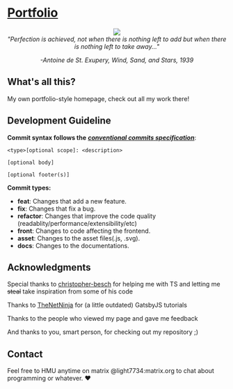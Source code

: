 # [Portfolio](https://light7734.com)

<div align="center">
<img src="https://github.com/Light7734/Portfolio/raw/main/static/icons/light-signature.svg"/>
<br/>

<i>
"Perfection is achieved, not when there is nothing left to add but when there is nothing left to take away..."

-Antoine de St. Exupery, Wind, Sand, and Stars, 1939
</i>
</div>

## What's all this?
My own portfolio-style homepage, check out all my work there!

## Development Guideline
**Commit syntax follows the** [***conventional commits specification***](https://www.conventionalcommits.org/en/v1.0.0/):

```
<type>[optional scope]: <description>

[optional body]

[optional footer(s)]
```

**Commit types:**
- **feat**: Changes that add a new feature.
- **fix**: Changes that fix a bug.
- **refactor**: Changes that improve the code quality (readablity/performance/extensibility/etc)
- **front**: Changes to code affecting the frontend.
- **asset**: Changes to the asset files(.js, .svg).
- **docs**: Changes to the documentations.

## Acknowledgments
Special thanks to [christopher-besch](https://github.com/christopher-besch) for helping me with TS and letting me ~~steal~~ take inspiration from some of his code

Thanks to [TheNetNinja](https://www.youtube.com/c/TheNetNinja) for (a little outdated) GatsbyJS tutorials

Thanks to the people who viewed my page and gave me feedback

And thanks to you, smart person, for checking out my repository ;)

## Contact
Feel free to HMU anytime on matrix @light7734:matrix.org to chat about programming or whatever. ♥️
